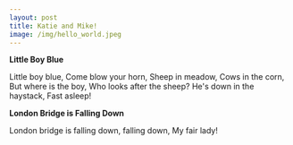 ```yaml
---
layout: post
title: Katie and Mike!
image: /img/hello_world.jpeg
---
```

**Little Boy Blue**

Little boy blue,
Come blow your horn,
Sheep in meadow,
Cows in the corn,
But where is the boy,
Who looks after the sheep?
He's down in the haystack,
Fast asleep!

**London Bridge is Falling Down**

London bridge is falling down, falling down, 
My fair lady!


